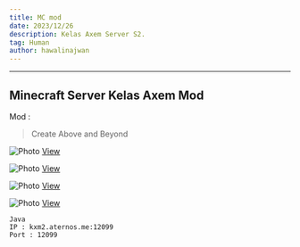 ```yaml
---
title: MC mod
date: 2023/12/26
description: Kelas Axem Server S2.
tag: Human
author: hawalinajwan
---
```

---
## Minecraft Server Kelas Axem Mod 

Mod : 
> Create Above and Beyond



<Image
  src="/images/mc1.jpg"
  alt="Photo"
  width={562}
  height={372}
  priority
  className="next-image"
  quality="50"
/>
 [View](/images/mc1.jpg)
 
 <Image
  src="/images/mc2.jpg"
  alt="Photo"
  width={562}
  height={372}
  priority
  className="next-image"
  quality="50"
/>
 [View](/images/mc2.jpg)
 
 <Image
  src="/images/mc3.jpg"
  alt="Photo"
  width={562}
  height={372}
  priority
  className="next-image"
  quality="50"
/>
 [View](/images/mc3.jpg)
 
 <Image
  src="/images/mc4.jpg"
  alt="Photo"
  width={562}
  height={372}
  priority
  className="next-image"
  quality="50"
/>
 [View](/images/mc4.jpg)
 
 ```
 Java
 IP : kxm2.aternos.me:12099
 Port : 12099
 ```